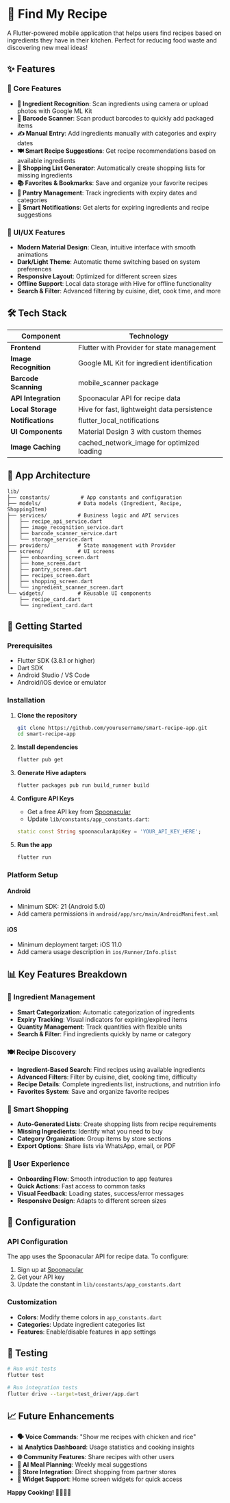 # 🥘 Find My Recipe

A Flutter-powered mobile application that helps users find recipes based on ingredients they have in their kitchen. Perfect for reducing food waste and discovering new meal ideas!

## ✨ Features

### 🔑 Core Features

- **📸 Ingredient Recognition**: Scan ingredients using camera or upload photos with Google ML Kit
- **🧾 Barcode Scanner**: Scan product barcodes to quickly add packaged items
- **✍️ Manual Entry**: Add ingredients manually with categories and expiry dates
- **🍽️ Smart Recipe Suggestions**: Get recipe recommendations based on available ingredients
- **🛒 Shopping List Generator**: Automatically create shopping lists for missing ingredients
- **📚 Favorites & Bookmarks**: Save and organize your favorite recipes
- **🔄 Pantry Management**: Track ingredients with expiry dates and categories
- **🔔 Smart Notifications**: Get alerts for expiring ingredients and recipe suggestions

### 🎨 UI/UX Features

- **Modern Material Design**: Clean, intuitive interface with smooth animations
- **Dark/Light Theme**: Automatic theme switching based on system preferences
- **Responsive Layout**: Optimized for different screen sizes
- **Offline Support**: Local data storage with Hive for offline functionality
- **Search & Filter**: Advanced filtering by cuisine, diet, cook time, and more

## 🛠️ Tech Stack

| Component | Technology |
|-----------|------------|
| **Frontend** | Flutter with Provider for state management |
| **Image Recognition** | Google ML Kit for ingredient identification |
| **Barcode Scanning** | mobile_scanner package |
| **API Integration** | Spoonacular API for recipe data |
| **Local Storage** | Hive for fast, lightweight data persistence |
| **Notifications** | flutter_local_notifications |
| **UI Components** | Material Design 3 with custom themes |
| **Image Caching** | cached_network_image for optimized loading |

## 📱 App Architecture

```
lib/
├── constants/          # App constants and configuration
├── models/            # Data models (Ingredient, Recipe, ShoppingItem)
├── services/          # Business logic and API services
│   ├── recipe_api_service.dart
│   ├── image_recognition_service.dart
│   ├── barcode_scanner_service.dart
│   └── storage_service.dart
├── providers/         # State management with Provider
├── screens/           # UI screens
│   ├── onboarding_screen.dart
│   ├── home_screen.dart
│   ├── pantry_screen.dart
│   ├── recipes_screen.dart
│   ├── shopping_screen.dart
│   └── ingredient_scanner_screen.dart
└── widgets/           # Reusable UI components
    ├── recipe_card.dart
    └── ingredient_card.dart
```

## 🚀 Getting Started

### Prerequisites

- Flutter SDK (3.8.1 or higher)
- Dart SDK
- Android Studio / VS Code
- Android/iOS device or emulator

### Installation

1. **Clone the repository**
   ```bash
   git clone https://github.com/yourusername/smart-recipe-app.git
   cd smart-recipe-app
   ```

2. **Install dependencies**
   ```bash
   flutter pub get
   ```

3. **Generate Hive adapters**
   ```bash
   flutter packages pub run build_runner build
   ```

4. **Configure API Keys**
   - Get a free API key from [Spoonacular](https://spoonacular.com/food-api)
   - Update `lib/constants/app_constants.dart`:
   ```dart
   static const String spoonacularApiKey = 'YOUR_API_KEY_HERE';
   ```

5. **Run the app**
   ```bash
   flutter run
   ```

### Platform Setup

#### Android
- Minimum SDK: 21 (Android 5.0)
- Add camera permissions in `android/app/src/main/AndroidManifest.xml`

#### iOS
- Minimum deployment target: iOS 11.0
- Add camera usage description in `ios/Runner/Info.plist`

## 📊 Key Features Breakdown

### 🥦 Ingredient Management
- **Smart Categorization**: Automatic categorization of ingredients
- **Expiry Tracking**: Visual indicators for expiring/expired items
- **Quantity Management**: Track quantities with flexible units
- **Search & Filter**: Find ingredients quickly by name or category

### 🍽️ Recipe Discovery
- **Ingredient-Based Search**: Find recipes using available ingredients
- **Advanced Filters**: Filter by cuisine, diet, cooking time, difficulty
- **Recipe Details**: Complete ingredients list, instructions, and nutrition info
- **Favorites System**: Save and organize favorite recipes

### 🛒 Smart Shopping
- **Auto-Generated Lists**: Create shopping lists from recipe requirements
- **Missing Ingredients**: Identify what you need to buy
- **Category Organization**: Group items by store sections
- **Export Options**: Share lists via WhatsApp, email, or PDF

### 📱 User Experience
- **Onboarding Flow**: Smooth introduction to app features
- **Quick Actions**: Fast access to common tasks
- **Visual Feedback**: Loading states, success/error messages
- **Responsive Design**: Adapts to different screen sizes

## 🔧 Configuration

### API Configuration
The app uses the Spoonacular API for recipe data. To configure:

1. Sign up at [Spoonacular](https://spoonacular.com/food-api)
2. Get your API key
3. Update the constant in `lib/constants/app_constants.dart`

### Customization
- **Colors**: Modify theme colors in `app_constants.dart`
- **Categories**: Update ingredient categories list
- **Features**: Enable/disable features in app settings

## 🧪 Testing

```bash
# Run unit tests
flutter test

# Run integration tests
flutter drive --target=test_driver/app.dart
```

## 📈 Future Enhancements

- **🗣️ Voice Commands**: "Show me recipes with chicken and rice"
- **📊 Analytics Dashboard**: Usage statistics and cooking insights
- **🌐 Community Features**: Share recipes with other users
- **🤖 AI Meal Planning**: Weekly meal suggestions
- **🏪 Store Integration**: Direct shopping from partner stores
- **📱 Widget Support**: Home screen widgets for quick access

**Happy Cooking! 👨‍🍳👩‍🍳**
